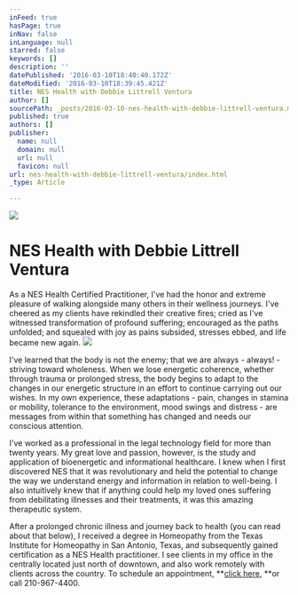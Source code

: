 ```yaml
---
inFeed: true
hasPage: true
inNav: false
inLanguage: null
starred: false
keywords: []
description: ''
datePublished: '2016-03-10T18:40:40.172Z'
dateModified: '2016-03-10T18:39:45.421Z'
title: NES Health with Debbie Littrell Ventura
author: []
sourcePath: _posts/2016-03-10-nes-health-with-debbie-littrell-ventura.md
published: true
authors: []
publisher:
  name: null
  domain: null
  url: null
  favicon: null
url: nes-health-with-debbie-littrell-ventura/index.html
_type: Article

---
```

![](https://the-grid-user-content.s3-us-west-2.amazonaws.com/65d69275-4630-4ff3-a5fe-cf31f67ae7ab.jpg)

# NES Health with Debbie Littrell Ventura

As a NES Health Certified Practitioner, I've had the honor and extreme pleasure of walking alongside many others in their wellness journeys. I've cheered as my clients have rekindled their creative fires; cried as I've witnessed transformation of profound suffering; encouraged as the paths unfolded; and squealed with joy as pains subsided, stresses ebbed, and life became new again.
![](https://the-grid-user-content.s3-us-west-2.amazonaws.com/5fd79936-b1d2-4ca3-ac09-e99729fab013.jpg)

I've learned that the body is not the enemy; that we are always - always! - striving toward wholeness. When we lose energetic coherence, whether through trauma or prolonged stress, the body begins to adapt to the changes in our energetic structure in an effort to continue carrying out our wishes. In my own experience, these adaptations - pain, changes in stamina or mobility, tolerance to the environment, mood swings and distress - are messages from within that something has changed and needs our conscious attention. 

I've worked as a professional in the legal technology field for more than twenty years. My great love and passion, however, is the study and application of bioenergetic and informational healthcare. I knew when I first discovered NES that it was revolutionary and held the potential to change the way we understand energy and information in relation to well-being.  I also intuitively knew that if anything could help my loved ones suffering from debilitating illnesses and their treatments, it was this amazing therapeutic system.

After a prolonged chronic illness and journey back to health (you can read about that below), I received a degree in Homeopathy from the Texas Institute for Homeopathy in San Antonio, Texas, and subsequently gained certification as a NES Health practitioner. I see clients in my office in the centrally located just north of downtown, and also work remotely with clients across the country. To schedule an appointment, **[click here][0], **or call 210-967-4400\.

  


[0]: http://www.secure-booker.com/integrativehealing/MakeAppointment/Search.aspx